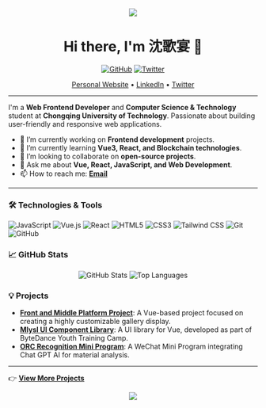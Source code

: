 <h1 align="center"> <a href="https://sunguoqi.com/"> <img src="https://readme-typing-svg.herokuapp.com/?lines=console.log(%22Hello%2C%20World!%22);沈歌宴祝您今天愉快!&center=true&size=27"> </a> </h1>
<h1 align="center">Hi there, I'm 沈歌宴 👋</h1>

<p align="center">
  <a href="https://github.com/shengeyan"><img src="https://img.shields.io/github/followers/shengeyan?label=Follow&style=social" alt="GitHub"></a>
  <a href="https://twitter.com/your_twitter"><img src="https://img.shields.io/twitter/follow/your_twitter?label=Follow&style=social" alt="Twitter"></a>
</p>

<p align="center">
  <a href="https://shengeyan.github.io/">Personal Website</a> •
  <a href="https://linkedin.com/in/your_linkedin">LinkedIn</a> •
  <a href="https://twitter.com/your_twitter">Twitter</a>
</p>

---

I'm a **Web Frontend Developer** and **Computer Science & Technology** student at **Chongqing University of Technology**. Passionate about building user-friendly and responsive web applications. 

- 🔭 I’m currently working on **Frontend development** projects.
- 🌱 I’m currently learning **Vue3, React, and Blockchain technologies**.
- 👯 I’m looking to collaborate on **open-source projects**.
- 💬 Ask me about **Vue, React, JavaScript, and Web Development**.
- 📫 How to reach me: **[Email](mailto:your_email@example.com)**

---

### 🛠️ Technologies & Tools

![JavaScript](https://img.shields.io/badge/-JavaScript-%23F7DF1E?style=flat-square&logo=javascript&logoColor=black)
![Vue.js](https://img.shields.io/badge/-Vue.js-%234FC08D?style=flat-square&logo=vue.js&logoColor=white)
![React](https://img.shields.io/badge/-React-%2361DAFB?style=flat-square&logo=react&logoColor=black)
![HTML5](https://img.shields.io/badge/-HTML5-%23E34F26?style=flat-square&logo=html5&logoColor=white)
![CSS3](https://img.shields.io/badge/-CSS3-%231572B6?style=flat-square&logo=css3&logoColor=white)
![Tailwind CSS](https://img.shields.io/badge/-Tailwind_CSS-%2338B2AC?style=flat-square&logo=tailwind-css&logoColor=white)
![Git](https://img.shields.io/badge/-Git-%23F05032?style=flat-square&logo=git&logoColor=white)
![GitHub](https://img.shields.io/badge/-GitHub-%23181717?style=flat-square&logo=github&logoColor=white)

### 📈 GitHub Stats

<p align="center">
  <img src="https://github-readme-stats.vercel.app/api?username=shengeyan&show_icons=true&theme=radical" alt="GitHub Stats">
  <img src="https://github-readme-stats.vercel.app/api/top-langs/?username=shengeyan&layout=compact&theme=radical" alt="Top Languages">
</p>

### 💡 Projects

- **[Front and Middle Platform Project](https://github.com/shengeyan/momo)**: A Vue-based project focused on creating a highly customizable gallery display.
- **[Mlysl UI Component Library](https://github.com/mazitian/mlysl-ui)**: A UI library for Vue, developed as part of ByteDance Youth Training Camp.
- **[ORC Recognition Mini Program](https://github.com/shengeyan/DRSP-client)**: A WeChat Mini Program integrating Chat GPT AI for material analysis.

---

👉 [**View More Projects**](https://github.com/shengeyan?tab=repositories)

<div align="center"> <img src="https://metrics.lecoq.io/sun0225SUN?template=classic&config.timezone=Asia%2FShanghai"> </div>
